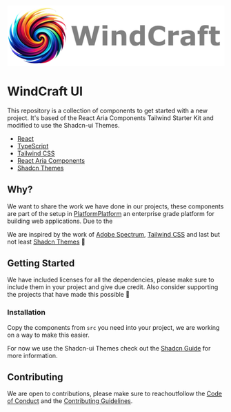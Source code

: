 ![](docs/public/windcraft-logo-text.webp)
# WindCraft UI

This repository is a collection of components to get started with a new project. It's based of the React Aria Components Tailwind Starter Kit and modified to use the Shadcn-ui Themes.

* [React](https://reactjs.org/)
* [TypeScript](https://www.typescriptlang.org/)
* [Tailwind CSS](https://tailwindcss.com/)
* [React Aria Components](https://react-spectrum.adobe.com/react-aria/getting-started.html)
* [Shadcn Themes](https://ui.shadcn.com)

## Why?

We want to share the work we have done in our projects, these components are part of the setup in [PlatformPlatform](https://github.com/platformplatform/PlatformPlatform) an enterprise grade platform for building web applications. Due to the 

We are inspired by the work of [Adobe Spectrum](https://react-spectrum.adobe.com/react-aria/getting-started.html), [Tailwind CSS](https://tailwindcss.com/) and last but not least [Shadcn Themes](https://ui.shadcn.com) 🤩

## Getting Started

We have included licenses for all the dependencies, please make sure to include them in your project and give due credit. Also consider supporting the projects that have made this possible 🙏

### Installation

Copy the components from `src` you need into your project, we are working on a way to make this easier.

For now we use the Shadcn-ui Themes check out the [Shadcn Guide](https://ui.shadcn.com/docs/installation/manual) for more information.

## Contributing

We are open to contributions, please make sure to reachoutfollow the [Code of Conduct](.github/CODE_OF_CONDUCT.md) and the [Contributing Guidelines](.github/CONTRIBUTING.md).